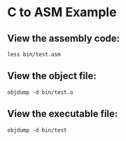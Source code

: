 # C to ASM Example

## View the assembly code:

```less bin/test.asm```

## View the object file:

```objdump -d bin/test.o```

## View the executable file:
```objdump -d bin/test```
